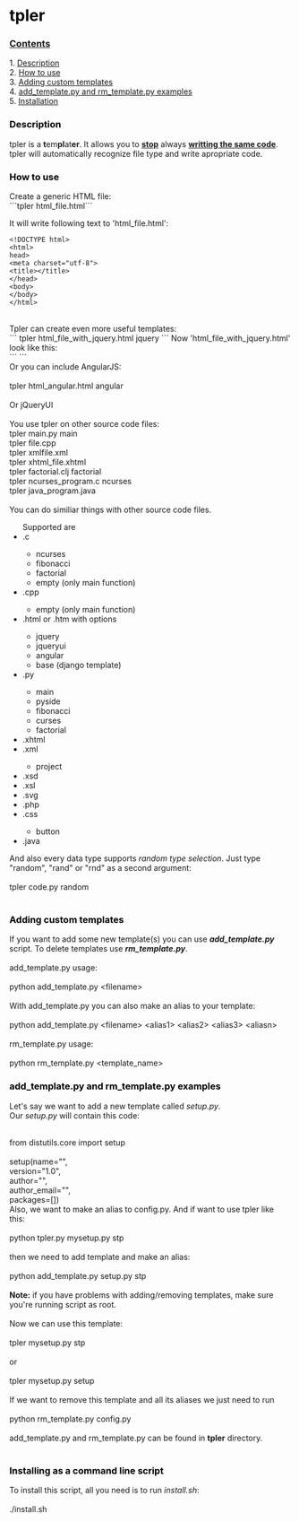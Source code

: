 <h1 id="tpler"><a style="text-decoration: none; color: black;" href="#tpler">tpler</a></h1>
<h3 id="contents"><a href="#contents">Contents</a></h3>
<p>
1. <a href="#description">Description</a><br/>
2. <a href="#how-to-use">How to use</a><br/>
3. <a href="#adding-custom-templates">Adding custom templates</a><br/>
4. <a href="#add_template-and-rm_template-examples">add_template.py and rm_template.py examples</a><br/>
5. <a href="#installing">Installation</a>
</p>
<h3 id="description"><a style="text-decoration: none; color: black;" href="#description">Description</a></h3>
<p>
tpler is a <b>t</b>em<b>pl</b>at<b>er</b>. It allows you to <b style="text-decoration: underline;">stop</b> always <b style="text-decoration: underline;">writting the same code</b>.<br/>
tpler will automatically recognize file type and write apropriate code.
</p>
<h3 id="how-to-use"><a style="text-decoration: none; color: black;" href="#how-to-use">How to use</a></h3>
Create a generic HTML file:<br/>
```tpler html_file.html```

It will write following text to 'html_file.html':
```
<!DOCTYPE html>
<html>
head>
<meta charset="utf-8">
<title></title>
</head>
<body>
</body>
</html>
```
<br/>
Tpler can create even more useful templates:<br/>
```
tpler html_file_with_jquery.html jquery
```
Now 'html_file_with_jquery.html' look like this:<br/>
```
<!DOCTYPE html>
<html>
<head>
<meta charset="utf-8">
<title></title>
<script type="text/javascript" src="http://code.jquery.com/jquery-latest.min.js">
</script>
</head>
<body>
</body>
<html>
```
<br/>
Or you can include AngularJS:<br/><br/>
<span class="shell_action">tpler html_angular.html angular</span><br/><br/>
Or jQueryUI<br/><br/>
You use tpler on other source code files:<br/>
<div class="code">tpler main.py main<br/>
tpler file.cpp<br/>
tpler xmlfile.xml<br/>
tpler xhtml_file.xhtml<br/>
tpler factorial.clj factorial<br/>
tpler ncurses_program.c ncurses<br/>
tpler java_program.java
</div><br/>
You can do similiar things with other source code files.<br/>
<ul>
Supported are
<li>.c</li>
	<ul>
	<li>ncurses</li>
	<li>fibonacci</li>
	<li>factorial</li>
	<li>empty (only main function)</li></ul>
<li>.cpp</li>
	<ul><li>empty (only main function)</li></ul>
<li>.html or .htm with options</li>
	<ul><li>jquery</li>
	<li>jqueryui</li>
	<li>angular</li>
	<li>base (django template) </li>
	</ul>
<li>.py</li>
	<ul><li>main</li>
	<li>pyside</li>
	<li>fibonacci</li>
	<li>curses</li>
	<li>factorial</li>
	</ul>
<li>.xhtml</li>
<li>.xml</li>
	<ul><li>project</li></ul>
<li>.xsd</li>
<li>.xsl</li>
<li>.svg</li>
<li>.php</li>
<li>.css</li>
	<ul><li>button</li></ul>
<li>.java</li>
</ul>
And also every data type supports <i>random type selection</i>. Just type "random", "rand" or "rnd" as a second argument:<br/><br/>
<span class="shell_action">
tpler code.py random
</span><br/><br/>
</p>
<h3 id="adding-custom-templates"><a style="text-decoration: none; color: black;" href="#adding-custom-templates">Adding custom templates</a></h3>
<p>
If you want to add some new template(s) you can use <i><b>add_template.py</b></i> script.
To delete templates use <i><b>rm_template.py</b></i>.<br/><br/>
add_template.py usage:<br/><br/>
<span class="shell_action">
python add_template.py &lt;filename&gt;
</span><br/><br/>
With add_template.py you can also make an alias to your template:<br/><br/>
<span class="shell_action">
python add_template.py &lt;filename&gt; &lt;alias1&gt; &lt;alias2&gt; &lt;alias3&gt; &lt;aliasn&gt;
</span><br/><br/>
rm_template.py usage:<br/><br/>
<span class="shell_action">
python rm_template.py &lt;template_name&gt;
</span>
</p>
<h3 id="add_template-and-rm_template-examples"><a style="text-decoration: none; color: black;" href="#add_template-and-rm_template-examples">add_template.py and rm_template.py examples</a></h3>
<p>
Let's say we want to add a new template called <i>setup.py</i>.<br/>
Our <i>setup.py</i> will contain this code:<br/><br/>
<div class="code">
from distutils.core import setup<br/>
<br/>
setup(name="",<br/>
version="1.0",<br/>
author="",<br/>
author_email="",<br/>
packages=[])
</div>
Also, we want to make an alias to config.py.
And if want to use tpler like this:<br/><br/>
<span class="shell_action">
python tpler.py mysetup.py stp
</span><br/><br/>
then we need to add template and make an alias:<br/><br/>
<span class="shell_action">
python add_template.py setup.py stp
</span>
<br/><br/>
<b>Note:</b> if you have problems with adding/removing templates, make sure you're running script as root.<br/><br/>
Now we can use this template:<br/><br/>
<span class="shell_action">
tpler mysetup.py stp
</span><br/><br/>or<br/><br/>
<span class="shell_action">
tpler mysetup.py setup
</span><br/><br/>
If we want to remove this template and all its aliases we just need to run<br/><br/>
<span class="shell_action">
python rm_template.py config.py
</span><br/><br/>
add_template.py and rm_template.py can be found in <b>tpler</b> directory.
<br/><br/>
</p>
<h3 id="installing"><a style="text-decoration: none; color: black;" href="#installing">Installing as a command line script</a></h3>
<p>
To install this script, all you need is to run <i>install.sh</i>:<br/><br/>
<span class="shell_action">
./install.sh
</span><br/><br/>
</p>
</body>
